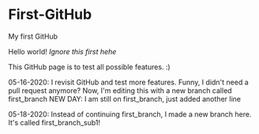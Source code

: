# First-GitHub
My first GitHub

Hello world!
*Ignore this first hehe*

This GitHub page is to test all possible features. :)

05-16-2020: I revisit GitHub and test more features.
Funny, I didn't need a pull request anymore?
Now, I'm editing this with a new branch called first_branch
NEW DAY: I am still on first_branch, just added another line

05-18-2020: Instead of continuing first_branch, I made a new branch here.
It's called first_branch_sub1!
